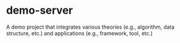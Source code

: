 # demo-server
A demo project that integrates various theories (e.g., algorithm, data structure, etc.) and applications (e.g., framework, tool, etc.)
